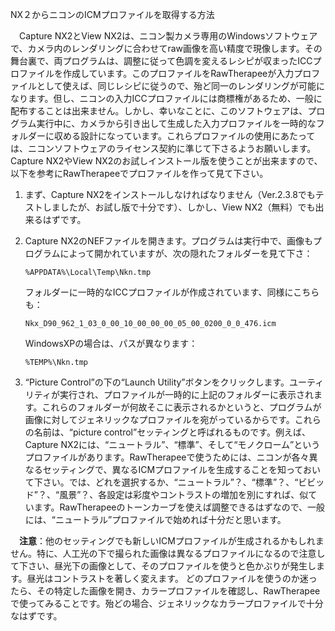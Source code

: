 <div class="pagetitle">

NX２からニコンのICMプロファイルを取得する方法

</div>

　Capture NX2とView
NX2は、ニコン製カメラ専用のWindowsソフトウェアで、カメラ内のレンダリングに合わせてraw画像を高い精度で現像します。その舞台裏で、両プログラムは、調整に従って色調を変えるレシピが収まったICCプロファイルを作成しています。このプロファイルをRawTherapeeが入力プロファイルとして使えば、同じレシピに従うので、殆ど同一のレンダリングが可能になります。但し、ニコンの入力ICCプロファイルには商標権があるため、一般に配布することは出来ません。しかし、幸いなことに、このソフトウェアは、プログラム実行中に、カメラから引き出して生成した入力プロファイルを一時的なフォルダーに収める設計になっています。これらプロファイルの使用にあたっては、ニコンソフトウェアのライセンス契約に準じて下さるようお願いします。Capture
NX2やView
NX2のお試しインストール版を使うことが出来ますので、以下を参考にRawTherapeeでプロファイルを作って見て下さい。

1.  まず、Capture
    NX2をインストールしなければなりません（Ver.2.3.8でもテストしましたが、お試し版で十分です）、しかし、View
    NX2（無料）でも出来るはずです。
2.  Capture
    NX2のNEFファイルを開きます。プログラムは実行中で、画像もプログラムによって開かれていますが、次の隠れたフォルダーを見て下さ：

    `%APPDATA%\Local\Temp\Nkn`<random strings>`.tmp`

    フォルダーに一時的なICCプロファイルが作成されています、同様にこちらも：

    `Nkx_D90_962_1_03_0_00_10_00_00_00_05_00_0200_0_0_476.icm`

    WindowsXPの場合は、パスが異なります：

    `%TEMP%\Nkn`<random string>`.tmp`
3.  “Picture Control”の下の“Launch
    Utility”ボタンをクリックします。ユーティリティが実行され、プロファイルが一時的に上記のフォルダーに表示されます。これらのフォルダーが何故そこに表示されるかというと、プログラムが画像に対してジェネリックなプロファイルを宛がっているからです。これらの名前は、“picture
    control”セッティングと呼ばれるものです。例えば、Capture
    NX2には、“ニュートラル”、“標準”、そして“モノクローム”というプロファイルがあります。RawTherapeeで使うためには、ニコンが各々異なるセッティングで、異なるICMプロファイルを生成することを知っておいて下さい。では、どれを選択するか、“ニュートラル”？、“標準”？、“ビビッド”？、“風景”？、各設定は彩度やコントラストの増加を別にすれば、似ています。RawTherapeeのトーンカーブを使えば調整できるはずなので、一般には、“ニュートラル”プロファイルで始めれば十分だと思います。

　**注意**：他のセッティングでも新しいICMプロファイルが生成されるかもしれません。特に、人工光の下で撮られた画像は異なるプロファイルになるので注意して下さい、昼光下の画像として、そのプロファイルを使うと色かぶりが発生します。昼光はコントラストを著しく変えます。
どのプロファイルを使うのか迷ったら、その特定した画像を開き、カラープロファイルを確認し、RawTherapeeで使ってみることです。殆どの場合、ジェネリックなカラープロファイルで十分なはずです。